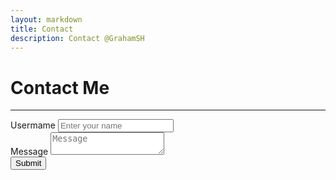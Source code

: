 ```yaml
---
layout: markdown
title: Contact
description: Contact @GrahamSH
---
```


# Contact Me
<hr/>
<form action="https://getform.io/f/8cf2d7d8-dc8d-4e8e-b955-ffef0907b10a" method="POST">

<div class="form-group">
            <label for="exampleInputName">Usermame</label>
            <input type="text" name="name" class="form-control" id="exampleInputName" placeholder="Enter your name" required="required">
          </div>
          <div class="form-group">
            <label for="body">Message</label>
            <textarea type="text" name="content" class="form-control" id="body" placeholder="Message" required="required"></textarea>
            </div>
          <button type="submit" class="btn btn-primary">Submit</button>

</form>
